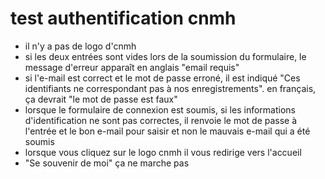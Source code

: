 # test authentification cnmh

- il n'y a pas de logo d'cnmh
- si les deux entrées sont vides lors de la soumission du formulaire, le message d'erreur apparaît en anglais "email requis"
- si l'e-mail est correct et le mot de passe erroné, il est indiqué "Ces identifiants ne correspondant pas à nos enregistrements". en français, ça devrait "le mot de passe est faux"
- lorsque le formulaire de connexion est soumis, si les informations d'identification ne sont pas correctes, il renvoie le mot de passe à l'entrée et le bon e-mail pour saisir et non le mauvais e-mail qui a été soumis
- lorsque vous cliquez sur le logo cnmh il vous redirige vers l'accueil
- "Se souvenir de moi" ça ne marche pas